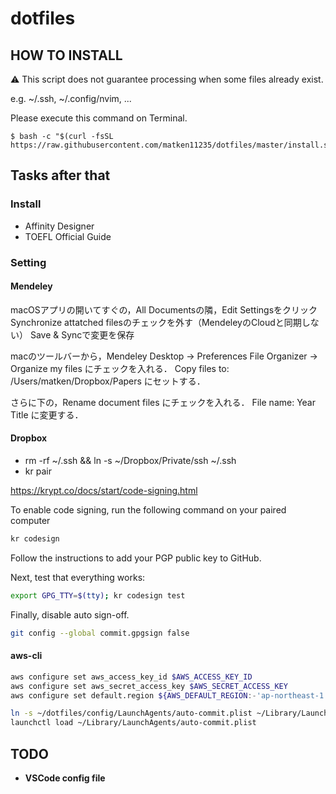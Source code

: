 # dotfiles

## HOW TO INSTALL
:warning: This script does not guarantee processing when some files already exist.

e.g. ~/.ssh, ~/.config/nvim, ...

Please execute this command on Terminal.
```:Terminal.app
$ bash -c "$(curl -fsSL https://raw.githubusercontent.com/matken11235/dotfiles/master/install.sh)"
```

## Tasks after that
### Install
* Affinity Designer
* TOEFL Official Guide

### Setting
#### Mendeley
macOSアプリの開いてすぐの，All Documentsの隣，Edit Settingsをクリック
Synchronize attatched filesのチェックを外す（MendeleyのCloudと同期しない）
Save & Syncで変更を保存

macのツールバーから，Mendeley Desktop -> Preferences
File Organizer -> Organize my files にチェックを入れる．
Copy files to: /Users/matken/Dropbox/Papers にセットする．

さらに下の，Rename document files にチェックを入れる．
File name: Year Title に変更する．


#### Dropbox
* rm -rf ~/.ssh && ln -s ~/Dropbox/Private/ssh ~/.ssh
* kr pair

https://krypt.co/docs/start/code-signing.html

To enable code signing, run the following command on your paired computer
```bash
kr codesign
```

Follow the instructions to add your PGP public key to GitHub.

Next, test that everything works:
```bash
export GPG_TTY=$(tty); kr codesign test
```

Finally, disable auto sign-off.
```bash
git config --global commit.gpgsign false
```


#### aws-cli
```bash
aws configure set aws_access_key_id $AWS_ACCESS_KEY_ID
aws configure set aws_secret_access_key $AWS_SECRET_ACCESS_KEY
aws configure set default.region ${AWS_DEFAULT_REGION:-'ap-northeast-1'}
```

```bash
ln -s ~/dotfiles/config/LaunchAgents/auto-commit.plist ~/Library/LaunchAgents/auto-commit.plist
launchctl load ~/Library/LaunchAgents/auto-commit.plist
```

## TODO
* **VSCode config file**
